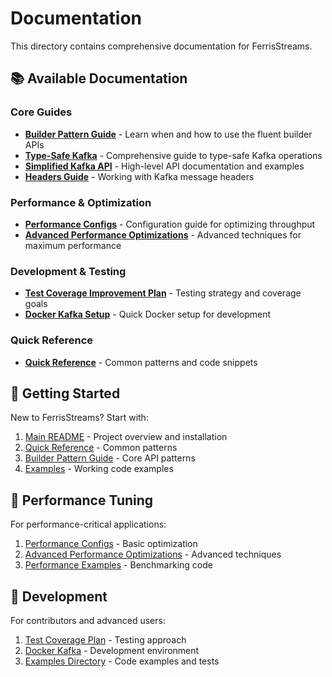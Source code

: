 # Documentation

This directory contains comprehensive documentation for FerrisStreams.

## 📚 Available Documentation

### Core Guides
- **[Builder Pattern Guide](BUILDER_PATTERN_GUIDE.md)** - Learn when and how to use the fluent builder APIs
- **[Type-Safe Kafka](TYPE_SAFE_KAFKA.md)** - Comprehensive guide to type-safe Kafka operations
- **[Simplified Kafka API](SIMPLIFIED_KAFKA_API.md)** - High-level API documentation and examples
- **[Headers Guide](HEADERS_GUIDE.md)** - Working with Kafka message headers

### Performance & Optimization
- **[Performance Configs](PERFORMANCE_CONFIGS.md)** - Configuration guide for optimizing throughput
- **[Advanced Performance Optimizations](ADVANCED_PERFORMANCE_OPTIMIZATIONS.md)** - Advanced techniques for maximum performance

### Development & Testing
- **[Test Coverage Improvement Plan](TEST_COVERAGE_IMPROVEMENT_PLAN.md)** - Testing strategy and coverage goals
- **[Docker Kafka Setup](DOCKER_KAFKA.md)** - Quick Docker setup for development

### Quick Reference
- **[Quick Reference](QUICK_REFERENCE.md)** - Common patterns and code snippets

## 🚀 Getting Started

New to FerrisStreams? Start with:
1. [Main README](../README.md) - Project overview and installation
2. [Quick Reference](QUICK_REFERENCE.md) - Common patterns
3. [Builder Pattern Guide](BUILDER_PATTERN_GUIDE.md) - Core API patterns
4. [Examples](../examples/README.md) - Working code examples

## 🔧 Performance Tuning

For performance-critical applications:
1. [Performance Configs](PERFORMANCE_CONFIGS.md) - Basic optimization
2. [Advanced Performance Optimizations](ADVANCED_PERFORMANCE_OPTIMIZATIONS.md) - Advanced techniques
3. [Performance Examples](../examples/performance/) - Benchmarking code

## 🧪 Development

For contributors and advanced users:
1. [Test Coverage Plan](TEST_COVERAGE_IMPROVEMENT_PLAN.md) - Testing approach
2. [Docker Kafka](DOCKER_KAFKA.md) - Development environment
3. [Examples Directory](../examples/) - Code examples and tests